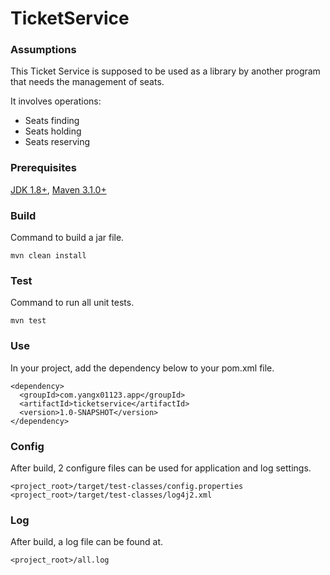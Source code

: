 # TicketService

### Assumptions
This Ticket Service is supposed to be used as a library by another
program that needs the management of seats.<p>
It involves operations:
* Seats finding
* Seats holding
* Seats reserving

### Prerequisites

[JDK 1.8+](http://www.oracle.com/technetwork/java/javase/downloads/index.html),
[Maven 3.1.0+](https://maven.apache.org/download.cgi)

### Build
Command to build a jar file.
```
mvn clean install
```

### Test
Command to run all unit tests.
```
mvn test
```

### Use
In your project, add the dependency below to your pom.xml file.
```
<dependency>
  <groupId>com.yangx01123.app</groupId>
  <artifactId>ticketservice</artifactId>
  <version>1.0-SNAPSHOT</version>
</dependency>
```

### Config
After build, 2 configure files can be used for application and log settings.
```
<project_root>/target/test-classes/config.properties
<project_root>/target/test-classes/log4j2.xml
```

### Log
After build, a log file can be found at.
```
<project_root>/all.log
```
